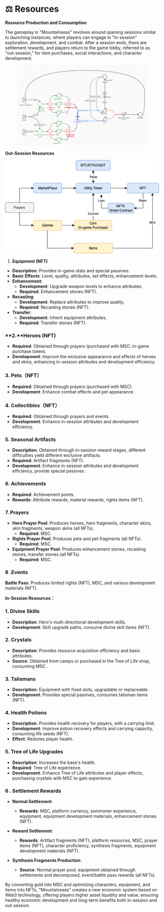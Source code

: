 # ⚖️ Resources

**Resource Production and Consumption**

The gameplay in "Mountainseas" revolves around opening sessions similar to launching instances, where players can engage in "in-session" exploration, development, and combat. After a session ends, there are settlement rewards, and players return to the game lobby, referred to as "out-session," for item purchases, social interactions, and character development.



<figure><img src="../../.gitbook/assets/1718261099251.jpg" alt=""><figcaption></figcaption></figure>

**Out-Session Resources**



![](../../.gitbook/assets/0.png)



1. **Equipment (NFT)**

* **Description**: Provides in-game stats and special passives.
* **Basic Effects**: Level, quality, attributes, set effects, enhancement levels.
* **Enhancement**:
  * **Development**: Upgrade weapon levels to enhance attributes.
  * **Required**: Enhancement stones (NFT).
* **Recasting**:
  * **Development**: Replace attributes to improve quality.
  * **Required**: Recasting stones (NFT).
* **Transfer**:
  * **Development**: Inherit equipment attributes.
  * **Required**: Transfer stones (NFT).

### &#x20;**2.**Heroes (NFT)

* **Required**: Obtained through prayers (purchased with MSC: in-game purchase token).
* **Development**: Improve the exclusive appearance and effects of heroes and skins, enhancing in-session attributes and development efficiency.

### &#x20;**3. Pets（NFT）**

* **Required**: Obtained through prayers (purchased with MSC).
* **Development**: Enhance combat effects and pet appearance.

### **4. Collectibles（NFT）**

* **Required**: Obtained through prayers and events.
* **Development**: Enhance in-session attributes and development efficiency.

### **5.** Seasonal Artifacts

* **Description**: Obtained through in-session reward stages, different difficulties yield different exclusive artifacts.
* **Required**: Artifact fragments (NFT).
* **Development**: Enhance in-session attributes and development efficiency, provide special passives.

### &#x20;**6.** Achievements

* **Required**: Achievement points.
* **Rewards**: Attribute rewards, material rewards, rights items (NFT).

### &#x20;**7.** Prayers

* **Hero Prayer Pool**: Produces heroes, hero fragments, character skins, skin fragments, weapon skins (all NFTs).
  * **Required**: MSC.
* **Rights Prayer Pool**: Produces pets and pet fragments (all NFTs).
  * **Required**: MSC.
* **Equipment Prayer Pool**: Produces enhancement stones, recasting stones, transfer stones (all NFTs).
  * **Required**: MSC.

### **8 .Events**

**Battle Pass**: Produces limited rights (NFT), MSC, and various development materials (NFT).

**In-Session Resources：**

### **1.** Divine Skills

* **Description**: Hero's multi-directional development skills.
* **Development**: Skill upgrade paths, consume divine skill items (NFT).

### **2. Crystals**

* **Description**: Provides resource acquisition efficiency and basic attributes.
* **Source**: Obtained from camps or purchased in the Tree of Life shop, consuming MSC .

### **3.** Talismans

* **Description**: Equipment with fixed slots, upgradable or replaceable.
* **Development**: Provides special passives, consumes talisman items (NFT).

### **4.** Health Potions

* **Description**: Provides health recovery for players, with a carrying limit.
* **Development**: Improve potion recovery effects and carrying capacity, consuming life seeds (NFT).
* **Effect**: Restores player health.



### **5.** Tree of Life Upgrades

* **Description**: Increases the base's health.
* **Required**: Tree of Life experience.
* **Development**: Enhance Tree of Life attributes and player effects, purchasing crystals with MSC to gain experience.

### **6 .** Settlement Rewards

* **Normal Settlement**:
  * **Rewards**: MSC, platform currency, summoner experience, equipment, equipment development materials, enhancement stones (NFT).
* **Reward Settlement**:
  * **Rewards**: Artifact fragments (NFT), platform resources, MSC, prayer items (NFT), character proficiency, synthesis fragments, equipment development materials (NFT).
*   **Synthesis Fragments Production**:

    * **Source**: Normal prayer pool, equipment obtained through settlements and decomposed, event/battle pass rewards (all NFTs).



By converting gold into MSC and optimizing characters, equipment, and items into NFTs, "Mountainseas" creates a new economic system based on Web3 technology, offering players higher asset liquidity and value, ensuring healthy economic development and long-term benefits both in-session and out-session.
